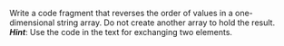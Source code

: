 Write a code fragment that reverses the order of values in a one-dimensional string array. Do not create another array to hold the result. ***Hint***: Use the code in the text for exchanging two elements.
